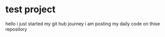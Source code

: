 # test project

hello i just started my git hub journey 
i am posting my daily code on thise repository
